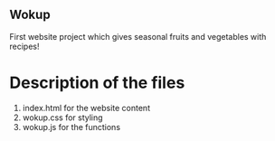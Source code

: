 ## Wokup
First website project which gives seasonal fruits and vegetables with recipes!

# Description of the files
1. index.html for the website content
2. wokup.css for styling
3. wokup.js for the functions
